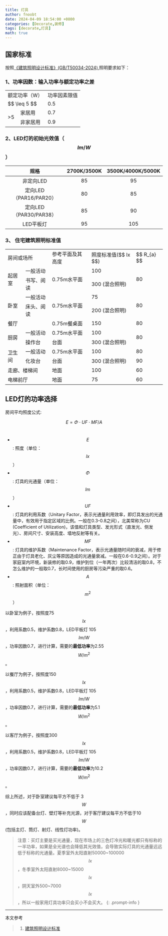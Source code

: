 ```yaml
---
title: 灯具
author: fnoobt
date: 2024-04-09 18:54:00 +0800
categories: [Decorate,装修]
tags: [decorate,灯具]
math: true
---
```


## 国家标准
按照[《建筑照明设计标准》(GB/T50034-2024)](https://www.mohurd.gov.cn/gongkai/zc/wjk/art/2024/art_17339_777466.html),照明要求如下：

### 1、功率因数：输入功率与额定功率之差

<table>
    <tr>
        <td colspan=2>额定功率（W）</td>
        <td>功率因素限值</td>
    </tr>
    <tr> 
        <td colspan=2>$$ \leq 5 $$</td>
        <td>0.5</td>
    </tr>
    <tr> 
        <td rowspan=2>>5</td>
        <td>家居用</td>
        <td>0.7</td>
    </tr>
    <tr> 
        <td>非家居用</td>
        <td>0.9</td>
    </tr>
</table>

### 2、LED灯的初始光效值（$$ lm/W $$）

|   规格                 | 2700K/3500K | 3500K/4000K/5000K |
|:----------------------:|:------------:|:-----------------:|
|  非定向LED              | 85          | 95                |
|  定向LED（PAR16/PAR20） | 80          | 85                |
|  定向LED（PAR30/PAR38） | 85          | 90                |
|  LED平板灯              | 95          | 105               |

### 3、 住宅建筑照明标准值

<table>
    <tr>
        <td colspan=2>房间或场所</td>
        <td>参考平面及其高度</td>
        <td>照度标准值($$ lx $$)</td>
        <td> $$ R_{a} $$ </td>
    </tr>
    <tr> 
        <td rowspan=2>起居室</td>
        <td>一般活动</td>
        <td rowspan=2>0.75m水平面</td>
        <td>100</td>
        <td rowspan=2>80</td>
    </tr>
    <tr> 
        <td>书写、阅读</td>
        <td>300 (混合照明)</td>
    </tr>
    <tr> 
        <td rowspan=2>卧室</td>
        <td>一般活动</td>
        <td rowspan=2>0.75m水平面</td>
        <td>75</td>
        <td rowspan=2>80</td>
    </tr>
    <tr> 
        <td>床头、阅读</td>
        <td>200 (混合照明)</td>
    </tr>
    <tr> 
        <td colspan=2>餐厅</td>
        <td>0.75m餐桌面</td>
        <td>150</td>
        <td>80</td>
    </tr>
     <tr> 
        <td rowspan=2>厨房</td>
        <td>一般活动</td>
        <td>0.75m水平面</td>
        <td>100</td>
        <td rowspan=2>80</td>
    </tr>
    <tr> 
        <td>操作台</td>
        <td>台面</td>
        <td>300 (混合照明)</td>
    </tr>
     <tr> 
        <td rowspan=2>卫生间</td>
        <td>一般活动</td>
        <td>0.75m水平面</td>
        <td>100</td>
        <td>80</td>
    </tr>
    <tr> 
        <td>化妆台</td>
        <td>台面</td>
        <td>300 (混合照明)</td>
        <td>90</td>
    </tr>
     <tr> 
        <td colspan=2>走廊、楼梯间</td>
        <td>地面</td>
        <td>100</td>
        <td>60</td>
    </tr>
    <tr> 
        <td colspan=2>电梯前厅</td>
        <td>地面</td>
        <td>75</td>
        <td>60</td>
    </tr>
</table>

## LED灯的功率选择

房间平均照度公式:

$$ E = Φ⋅UF⋅MF/A $$
​
- $$ E $$: 照度（单位：$$ lx $$）
- $$ Φ $$: 灯具的光通量（单位：$$ lm $$）
- $$ UF $$: 灯具的利用系数（Unitary Factor，表示光通量利用效率，即灯具发出的光通量中，有效用于指定区域的比例。一般在0.3-0.8之间），北美常称为CU (Coefficient of Utilization)，该值和灯具类型、发光形式（直发光、侧发光）、房间尺寸、安装高度、墙地反射等有关。
- $$ MF $$: 灯具的维护系数（Maintenance Factor，表示光通量随时间的衰减，用于修正由于灯具老化、灰尘等原因造成的光通量衰减。一般在0.6-0.9之间）。对于家庭室内环境，新装修的取0.9，维护到位（一年两次）比较清洁的取0.8，不怎么维护的一般取0.7，长时间使用的厨房等污染严重的取0.6。
- $$ A $$: 照射面积（单位：$$ m^2 $$）

以卧室为例子，按照度75 $$ lx $$，利用系数0.5，维护系数0.8，LED平板灯 105 $$ lm/W $$，功率因数0.7，进行计算，需要的**最低功率**为2.55 $$ W/m^2 $$。

以餐厅为例子，按照度150 $$ lx $$，利用系数0.5，维护系数0.8，LED平板灯 105 $$ lm/W $$，功率因数0.7，进行计算，需要的**最低功率**为5.1 $$ W/m^2 $$。

以客厅为例子，按照度300 $$ lx $$，利用系数0.5，维护系数0.8，LED平板灯 105 $$ lm/W $$，功率因数0.7，进行计算，需要的**最低功率**为10.2 $$ W/m^2 $$。

综上所述，对于卧室建议每平方不低于 3 $$ W $$，同时应该配备台灯、壁灯等补充光源，对于客厅建议每平方不低于10 $$ W $$ (包括主灯、筒灯、射灯、线性灯功率)。

> 注意：买灯主要是买光通量，现在市场上的三色灯冷光和暖光都只有标称的一半功率，如果是全光谱也会降低其光效值，会导致实际灯具的光通量远远低于标称的光通量。夏季室外太阳直射50000~100000 $$ lx $$，冬季室外太阳直射8000~15000 $$ lx $$，阴天室外500~7000 $$ lx $$，所以一般家用灯具功率只会买小不会买大。
{: .prompt-info } 

****

本文参考

> 1. [建筑照明设计标准](https://www.mohurd.gov.cn/gongkai/zc/wjk/art/2024/art_17339_777466.html)